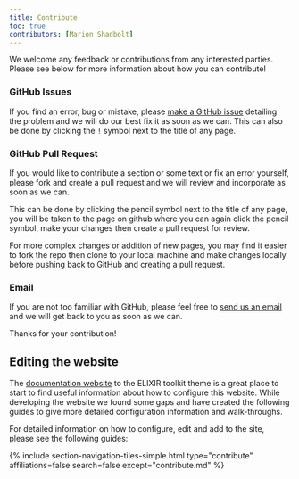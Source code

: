 ```yaml
---
title: Contribute
toc: true
contributors: [Marion Shadbolt]
---
```


We welcome any feedback or contributions from any interested parties. Please see below for more information about how you can contribute!

### GitHub Issues

If you find an error, bug or mistake, please [make a GitHub issue](https://github.com/AustralianBioCommons/human-omics-data-sharing-field-guide/issues/new) detailing the problem and we will do our best fix it as soon as we can. This can also be done by clicking the `!` symbol next to the title of any page.

### GitHub Pull Request

If you would like to contribute a section or some text or fix an error yourself, please fork and create a pull request and we will review and incorporate as soon as we can. 

This can be done by clicking the pencil symbol next to the title of any page, you will be taken to the page on github where you can again click the pencil symbol, make your changes then create a pull request for review.

For more complex changes or addition of new pages, you may find it easier to fork the repo then clone to your local machine and make changes locally before pushing back to GitHub and creating a pull request.

### Email

If you are not too familiar with GitHub, please feel free to [send us an email](mailto:marion@biocommons.org.au) and we will get back to you as soon as we can.

Thanks for your contribution!

## Editing the website

The [documentation website](https://elixir-belgium.github.io/elixir-toolkit-theme/) to the ELIXIR toolkit theme is a great place to start to find useful information about how to configure this website. While developing the website we found some gaps and have created the following guides to give more detailed configuration information and walk-throughs.

For detailed information on how to configure, edit and add to the site, please see the following guides:

{% include section-navigation-tiles-simple.html type="contribute" affiliations=false search=false except="contribute.md" %}
